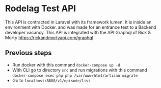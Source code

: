 # Rodelag Test API

This API is contracted in Laravel with its framework lumen. It is inside an environment with Docker. and was made for an entrance test to a Backend developer vacancy. This API is integrated with the API Graphql of Rick & Morty https://rickandmortyapi.com/graphql
 

## Previous steps

- Run docker with this command `docker-compose up -d`
- With CLI go to directory `src` and run migrations with this command `docker-compose exec php php /var/www/html/artisan migrate`
- Go to `localhost:8888/v1/episode/list`
